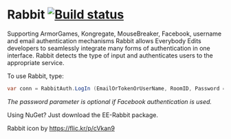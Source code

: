 Rabbit [![Build status](https://ci.appveyor.com/api/projects/status/6fxlb8bkqp18cg3c/branch/master)](https://ci.appveyor.com/project/Decagon/rabbit/branch/master)
======

Supporting ArmorGames, Kongregate, MouseBreaker, Facebook, username and email authentication mechanisms Rabbit allows Everybody Edits developers to seamlessly integrate many forms of authentication in one interface. Rabbit detects the type of input and authenticates users to the appropriate service.

To use Rabbit, type:

```csharp
var conn = RabbitAuth.LogIn (EmailOrTokenOrUserName, RoomID, Password = null);
```

_The password parameter is optional if Facebook authentication is used._

Using NuGet? Just download the EE-Rabbit package.


Rabbit icon by https://flic.kr/p/cVkan9
